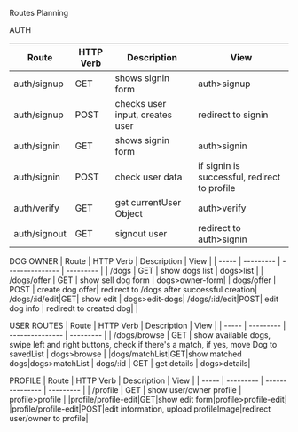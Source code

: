Routes Planning

AUTH

| Route        | HTTP Verb | Description                     | View                                         |
| ------------ | --------- | ------------------------------- | -------------------------------------------- |
| auth/signup  | GET       | shows signin form               | auth>signup                                  |
| auth/signup  | POST      | checks user input, creates user | redirect to signin                           |
| auth/signin  | GET       | shows signin form               | auth>signin                                  |
| auth/signin  | POST      | check user data                 | if signin is successful, redirect to profile |
| auth/verify  | GET       | get currentUser Object          | auth>verify                                  |
| auth/signout | GET       | signout user                    | redirect to auth>signin                      |

DOG OWNER
| Route | HTTP Verb | Description | View |
| ----- | --------- | --------------- | --------- |
| /dogs | GET | show dogs list | dogs>list |
| /dogs/offer | GET | show sell dog form | dogs>owner-form|
| dogs/offer | POST | create dog offer| redirect to /dogs after successful creation|
/dogs/:id/edit|GET| show edit | dogs>edit-dogs|
/dogs/:id/edit|POST| edit dog info | rediredt to created dog|
|

USER ROUTES
| Route | HTTP Verb | Description | View |
| ----- | --------- | --------------- | --------- |
| /dogs/browse | GET | show available dogs, swipe left and right buttons, check if there's a match, if yes, move Dog to savedList | dogs>browse |
|dogs/matchList|GET|show matched dogs|dogs>matchList
| dogs/:id | GET | get details | dogs>details|

PROFILE
| Route | HTTP Verb | Description | View |
| ----- | --------- | --------------- | --------- |
| /profile | GET | show user/owner profile | profile>profile |
|profile/profile-edit|GET|show edit form|profile>profile-edit|
|profile/profile-edit|POST|edit information, upload profileImage|redirect user/owner to profile|

